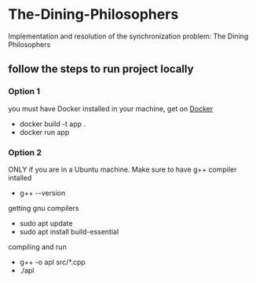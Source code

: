 # The-Dining-Philosophers
Implementation and resolution of the synchronization problem: The Dining Philosophers

## follow the steps to run project locally

### Option 1
you must have Docker installed in your machine, get on [Docker](https://www.docker.com)

- docker build -t app .
- docker run app

### Option 2
ONLY if you are in a Ubuntu machine. Make sure to have g++ compiler intalled

- g++ --version

getting gnu compilers <br>
- sudo apt update
- sudo apt install build-essential

compiling and run <br>
- g++ -o apl src/*.cpp
- ./apl